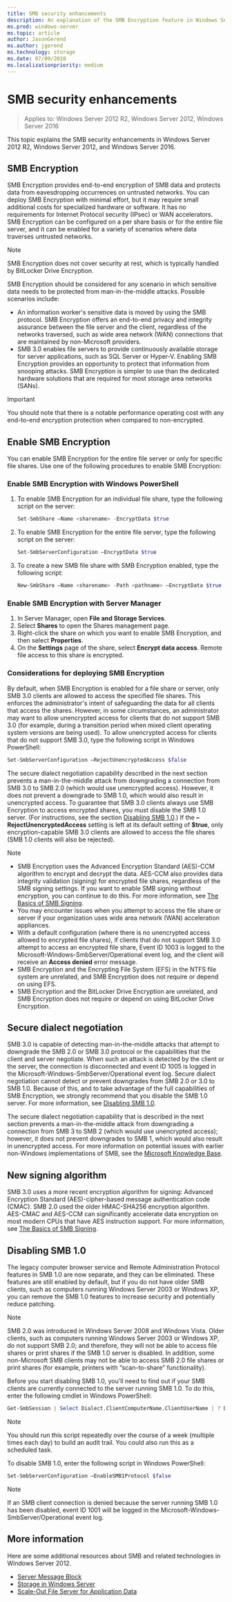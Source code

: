 ```yaml
---
title: SMB security enhancements
description: An explanation of the SMB Encryption feature in Windows Server 2012 R2, Windows Server 2012, and Windows Server 2016.
ms.prod: windows-server 
ms.topic: article 
author: JasonGerend 
ms.author: jgerend 
ms.technology: storage 
ms.date: 07/09/2018
ms.localizationpriority: medium
---
```

# SMB security enhancements

>Applies to: Windows Server 2012 R2, Windows Server 2012, Windows Server 2016

This topic explains the SMB security enhancements in Windows Server 2012 R2, Windows Server 2012, and Windows Server 2016.

## SMB Encryption

SMB Encryption provides end-to-end encryption of SMB data and protects data from eavesdropping occurrences on untrusted networks. You can deploy SMB Encryption with minimal effort, but it may require small additional costs for specialized hardware or software. It has no requirements for Internet Protocol security (IPsec) or WAN accelerators. SMB Encryption can be configured on a per share basis or for the entire file server, and it can be enabled for a variety of scenarios where data traverses untrusted networks.

>[!NOTE]
>SMB Encryption does not cover security at rest, which is typically handled by BitLocker Drive Encryption.

SMB Encryption should be considered for any scenario in which sensitive data needs to be protected from man-in-the-middle attacks. Possible scenarios include:

- An information worker's sensitive data is moved by using the SMB protocol. SMB Encryption offers an end-to-end privacy and integrity assurance between the file server and the client, regardless of the networks traversed, such as wide area network (WAN) connections that are maintained by non-Microsoft providers.
- SMB 3.0 enables file servers to provide continuously available storage for server applications, such as SQL Server or Hyper-V. Enabling SMB Encryption provides an opportunity to protect that information from snooping attacks. SMB Encryption is simpler to use than the dedicated hardware solutions that are required for most storage area networks (SANs).

>[!IMPORTANT]
>You should note that there is a notable performance operating cost with any end-to-end encryption protection when compared to non-encrypted.

## Enable SMB Encryption

You can enable SMB Encryption for the entire file server or only for specific file shares. Use one of the following procedures to enable SMB Encryption:

### Enable SMB Encryption with Windows PowerShell

1. To enable SMB Encryption for an individual file share, type the following script on the server:
    
    ```PowerShell
    Set-SmbShare –Name <sharename> -EncryptData $true
    ```
2. To enable SMB Encryption for the entire file server, type the following script on the server:
    
    ```PowerShell
    Set-SmbServerConfiguration –EncryptData $true
    ```
3. To create a new SMB file share with SMB Encryption enabled, type the following script:
    
    ```PowerShell
    New-SmbShare –Name <sharename> -Path <pathname> –EncryptData $true
    ```

### Enable SMB Encryption with Server Manager

1. In Server Manager, open **File and Storage Services**.
2. Select **Shares** to open the Shares management page.
3. Right-click the share on which you want to enable SMB Encryption, and then select **Properties**.
4. On the **Settings** page of the share, select **Encrypt data access**. Remote file access to this share is encrypted.

### Considerations for deploying SMB Encryption

By default, when SMB Encryption is enabled for a file share or server, only SMB 3.0 clients are allowed to access the specified file shares. This enforces the administrator's intent of safeguarding the data for all clients that access the shares. However, in some circumstances, an administrator may want to allow unencrypted access for clients that do not support SMB 3.0 (for example, during a transition period when mixed client operating system versions are being used). To allow unencrypted access for clients that do not support SMB 3.0, type the following script in Windows PowerShell:

```PowerShell
Set-SmbServerConfiguration –RejectUnencryptedAccess $false
```

The secure dialect negotiation capability described in the next section prevents a man-in-the-middle attack from downgrading a connection from SMB 3.0 to SMB 2.0 (which would use unencrypted access). However, it does not prevent a downgrade to SMB 1.0, which would also result in unencrypted access. To guarantee that SMB 3.0 clients always use SMB Encryption to access encrypted shares, you must disable the SMB 1.0 server. (For instructions, see the section [Disabling SMB 1.0](#disabling-smb-10).) If the **–RejectUnencryptedAccess** setting is left at its default setting of **$true**, only encryption-capable SMB 3.0 clients are allowed to access the file shares (SMB 1.0 clients will also be rejected).

>[!NOTE]
>* SMB Encryption uses the Advanced Encryption Standard (AES)-CCM algorithm to encrypt and decrypt the data. AES-CCM also provides data integrity validation (signing) for encrypted file shares, regardless of the SMB signing settings. If you want to enable SMB signing without encryption, you can continue to do this. For more information, see [The Basics of SMB Signing](https://blogs.technet.microsoft.com/josebda/2010/12/01/the-basics-of-smb-signing-covering-both-smb1-and-smb2/).
>* You may encounter issues when you attempt to access the file share or server if your organization uses wide area network (WAN) acceleration appliances.
>* With a default configuration (where there is no unencrypted access allowed to encrypted file shares), if clients that do not support SMB 3.0 attempt to access an encrypted file share, Event ID 1003 is logged to the Microsoft-Windows-SmbServer/Operational event log, and the client will receive an **Access denied** error message.
>* SMB Encryption and the Encrypting File System (EFS) in the NTFS file system are unrelated, and SMB Encryption does not require or depend on using EFS.
>* SMB Encryption and the BitLocker Drive Encryption are unrelated, and SMB Encryption does not require or depend on using BitLocker Drive Encryption.

## Secure dialect negotiation

SMB 3.0 is capable of detecting man-in-the-middle attacks that attempt to downgrade the SMB 2.0 or SMB 3.0 protocol or the capabilities that the client and server negotiate. When such an attack is detected by the client or the server, the connection is disconnected and event ID 1005 is logged in the Microsoft-Windows-SmbServer/Operational event log. Secure dialect negotiation cannot detect or prevent downgrades from SMB 2.0 or 3.0 to SMB 1.0. Because of this, and to take advantage of the full capabilities of SMB Encryption, we strongly recommend that you disable the SMB 1.0 server. For more information, see [Disabling SMB 1.0](#disabling-smb-10).

The secure dialect negotiation capability that is described in the next section prevents a man-in-the-middle attack from downgrading a connection from SMB 3 to SMB 2 (which would use unencrypted access); however, it does not prevent downgrades to SMB 1, which would also result in unencrypted access. For more information on potential issues with earlier non-Windows implementations of SMB, see the [Microsoft Knowledge Base](http://support.microsoft.com/kb/2686098).

## New signing algorithm

SMB 3.0 uses a more recent encryption algorithm for signing: Advanced Encryption Standard (AES)-cipher-based message authentication code (CMAC). SMB 2.0 used the older HMAC-SHA256 encryption algorithm. AES-CMAC and AES-CCM can significantly accelerate data encryption on most modern CPUs that have AES instruction support. For more information, see [The Basics of SMB Signing](https://blogs.technet.microsoft.com/josebda/2010/12/01/the-basics-of-smb-signing-covering-both-smb1-and-smb2/).

## Disabling SMB 1.0

The legacy computer browser service and Remote Administration Protocol features in SMB 1.0 are now separate, and they can be eliminated. These features are still enabled by default, but if you do not have older SMB clients, such as computers running Windows Server 2003 or Windows XP, you can remove the SMB 1.0 features to increase security and potentially reduce patching.

>[!NOTE]
>SMB 2.0 was introduced in Windows Server 2008 and Windows Vista. Older clients, such as computers running Windows Server 2003 or Windows XP, do not support SMB 2.0; and therefore, they will not be able to access file shares or print shares if the SMB 1.0 server is disabled. In addition, some non-Microsoft SMB clients may not be able to access SMB 2.0 file shares or print shares (for example, printers with “scan-to-share” functionality).

Before you start disabling SMB 1.0, you'll need to find out if your SMB clients are currently connected to the server running SMB 1.0. To do this, enter the following cmdlet in Windows PowerShell:

```PowerShell
Get-SmbSession | Select Dialect,ClientComputerName,ClientUserName | ? Dialect -lt 2
```

>[!NOTE]
>You should run this script repeatedly over the course of a week (multiple times each day) to build an audit trail. You could also run this as a scheduled task.

To disable SMB 1.0, enter the following script in Windows PowerShell:

```PowerShell
Set-SmbServerConfiguration –EnableSMB1Protocol $false
```

>[!NOTE]
>If an SMB client connection is denied because the server running SMB 1.0 has been disabled, event ID 1001 will be logged in the Microsoft-Windows-SmbServer/Operational event log.

## More information

Here are some additional resources about SMB and related technologies in Windows Server 2012.

- [Server Message Block](file-server-smb-overview.md)
- [Storage in Windows Server](../storage.md)
- [Scale-Out File Server for Application Data](../../failover-clustering/sofs-overview.md)